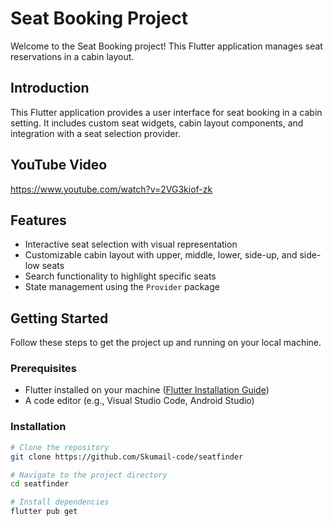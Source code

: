 # Seat Booking Project

Welcome to the Seat Booking project! This Flutter application manages seat reservations in a cabin layout.

## Introduction

This Flutter application provides a user interface for seat booking in a cabin setting. It includes custom seat widgets, cabin layout components, and integration with a seat selection provider.

## YouTube Video
https://www.youtube.com/watch?v=2VG3kiof-zk

## Features

- Interactive seat selection with visual representation
- Customizable cabin layout with upper, middle, lower, side-up, and side-low seats
- Search functionality to highlight specific seats
- State management using the `Provider` package

## Getting Started

Follow these steps to get the project up and running on your local machine.

### Prerequisites

- Flutter installed on your machine ([Flutter Installation Guide](https://flutter.dev/docs/get-started/install))
- A code editor (e.g., Visual Studio Code, Android Studio)

### Installation

```bash
# Clone the repository
git clone https://github.com/Skumail-code/seatfinder

# Navigate to the project directory
cd seatfinder

# Install dependencies
flutter pub get
